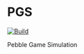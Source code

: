 # PGS
[![Build](https://github.com/SilasDerProfi/PGS/actions/workflows/build.yml/badge.svg)](https://github.com/SilasDerProfi/PGS/actions/workflows/build.yml)


Pebble Game Simulation
